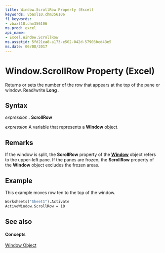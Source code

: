 ```yaml
---
title: Window.ScrollRow Property (Excel)
keywords: vbaxl10.chm356106
f1_keywords:
- vbaxl10.chm356106
ms.prod: excel
api_name:
- Excel.Window.ScrollRow
ms.assetid: 5fd21ea8-a173-e502-042d-57903bcd43e5
ms.date: 06/08/2017
---
```



# Window.ScrollRow Property (Excel)

Returns or sets the number of the row that appears at the top of the pane or window. Read/write  **Long** .


## Syntax

 _expression_ . **ScrollRow**

 _expression_ A variable that represents a **Window** object.


## Remarks

If the window is split, the  **ScrollRow** property of the **[Window](window-object-excel.md)** object refers to the upper-left pane. If the panes are frozen, the **ScrollRow** property of the **Window** object excludes the frozen areas.


## Example

This example moves row ten to the top of the window.


```vb
Worksheets("Sheet1").Activate 
ActiveWindow.ScrollRow = 10
```


## See also


#### Concepts


[Window Object](window-object-excel.md)

